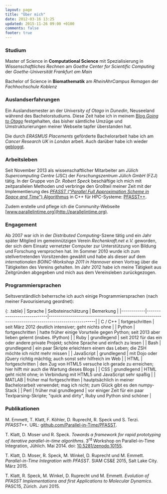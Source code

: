 ```yaml
---
layout: page
title: "Über mich"
date: 2012-03-16 13:25
updated: 2015-11-26 09:00 +0100
comments: false
footer: true
---
```


### Studium

Master of Science in **Computational Science** mit Spezialisierung in *Wissenschaftliches Rechnen* am
*Goethe Center for Scientific Computing* der *Goethe-Universität Frankfurt am Main*

Bachelor of Science in **Biomathematik** am *RheinAhrCampus Remagen* der *Fachhochschule Koblenz*


### Auslandserfahrungen

Ein Auslandsemester an der *University of Otago* in *Dunedin*, Neuseeland während des Bachelorstudiums.
Diese Zeit habe ich in meinem [Blog *Going to Otago*](/category/otago) festgehalten, das bisher
sämtliche Umzüge und Umstrukturierungen meiner Webseite tapfer überstanden hat.

Die durch *ERASMUS Placements* geförderte Bachelorarbeit habe ich am *Cancer Research UK* in *London* arbeit.
Auch darüber habe ich wieder [gebloggt](/category/london).


### Arbeitsleben
Seit November 2013 als wissenschaftlicher Mitarbeiter am *Jülich Supercomputing Centre* (JSC) der
*Forschungszentrum Jülich GmbH* (FZJ) tätig.
In der Gruppe von *Dr. Robert Speck* beschäftige ich mich mit zeitparallelen Methoden und verbringe den
Großteil meiner Zeit mit der Implementierung des [*PFASST* ("*Parallel Full Approximation Scheme
in Space and Time*") Algorithmus](http://www.parallelintime.org/methods/pfasst.html) in C++ für HPC-Systeme:
[PFASST++](https://github.com/Parallel-in-Time/PFASST).

Zudem erstelle und pflege ich die Community-Webseite [www.parallelintime.org](http://parallelintime.org).


### Engagement
Ab 2007 war ich in der *Distributed Computing*-Szene tätig und ein Jahr später Mitglied im gemeinnützigen Verein
*Rechenkraft.net e.V.* geworden, der sich dem Einsatz vernetzter Computer zur Unterstützung von Bildung und Forschung
versprochen hat.
Im Sommer 2010 wurde ich zum stellvertretenden Vorsitzenden gewählt und habe als dieser auf dem
*internationalen BOINC-Workshop 2011 in Hannover* einen Vortrag über die Tätigkeiten des Vereins gehalten.
Im Jahr 2012 habe ich meine Tätigkeit aus Zeitgründen abgegeben und mich aus dem Vereinsleben zurückgezogen.


### Programmiersprachen
Seltsverständlich beherrsche ich auch einige Programmiersprachen (nach meiner Favourisierung geordnet):

{: .table}
| Sprache    | Selbsteinschätzung         | Bemerkung                                                                                           |
|------------|----------------------------|-----------------------------------------------------------------------------------------------------|
| C / C++    | fortgeschritten            | seit März 2012 deutlich intensiver; geht nichts ohne                                                |
| Python     | fortgeschritten            | hatte früher einige Vorurteile gegen Python; seit 2013 aber lieben gelernt (insbes. IPython)        |
| Ruby       | grundlegend                | seit 2012 für das ein oder andere private Projekt; schöne Sprache und einfach zu lesen              |
| Bash       | grundlegend                | ein paar Skripte erleichtern einem das Leben; die ZSH möchte ich nicht mehr missen                  |
| JavaScript | grundlegend                | mit Dojo oder jQuery richtig mächtig; auch sonst sehr hilfreich im Web                              |
| HTML       | fortgeschritten            | den Zug von HTML5 versuche ich gerade zu erreichen; hier hilft mir auch die Wartung dieses Blogs    |
| CSS        | grundlegend                | HTML geht nicht ohne; in Verbindung mit HTML5 und JavaScript sehr spaßig                            |
| MATLAB     | früher mal fortgeschritten | hautptsächlich in meiner Bachelorarbeit verwendet; mag ich nicht; zum Glück gibt es den numpy-Stack |
| Perl       | früher mal grundlegend     | vor einiger Zeit für ein paar Textparsing-Skripte; "quick and dirty", Ruby und Python sind schöner  |


### Publikationen

M. Emmett, T. Klatt, F. Köhler, D. Ruprecht, R. Speck und S. Terzi.
*PFASST++*.
URL: [github.com/Parallel-in-Time/PFASST](https://github.com/Parallel-in-Time/PFASST).

T. Klatt, D. Moser und R. Speck.
*Towards a framework for rapid prototyping of iterative parallel-in-time algorithms*.
3<sup>rd</sup> Workshop on Parallel-in-Time Integration, Jühlich.
Mai 2014.
doi: [10.5281/zenodo.10155](http://dx.doi.org/10.5281/zenodo.10155).

T. Klatt, D. Moser, R. Speck, M. Winkel, D. Ruprecht und M. Emmett.
*Parallel-in-Time Integration with PFASST*.
SIAM CS&E 2015, Salt Lake City.
März 2015.

T. Klatt, R. Speck, M. Winkel, D. Ruprecht und M. Emmett.
*Evolution of PFASST Implementations and first Applications to Molecular Dynamics*.
PASC15, Zürich.
Juni 2015.

